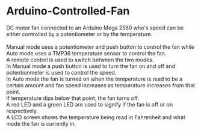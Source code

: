 # Arduino-Controlled-Fan
DC motor fan connected to an Arduino Mega 2560 who's speed can be either controlled by a potentiometer or by the temperature.<br/>  
Manual mode uses a potentiometer and push button to control the fan while Auto mode uses a TMP36 temperature sensor to control the fan.<br/> 
A remote control is used to switch between the two modes.<br/>
In Manual mode a push button is used to turn the fan on and off and potentionmeter is used to control the speed.<br/>
In Auto mode the fan is turned on when the temperature is read to be a certain amount and fan speed increases as temperature increases from that point.<br/>
If temperature dips below that point, the fan turns off.<br/>
A red LED and a green LED are used to signify if the fan is off or on respectively.<br/>
A LCD screen shows the temperature being read in Fahrenheit and what mode the fan is currently in.<br/>
